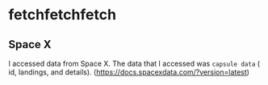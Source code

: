 # fetchfetchfetch

## Space X
I accessed data from Space X. The data that I accessed was `capsule data` ( id, landings, and details).
(https://docs.spacexdata.com/?version=latest)

